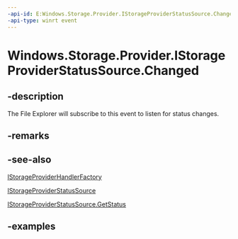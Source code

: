 ```yaml
---
-api-id: E:Windows.Storage.Provider.IStorageProviderStatusSource.Changed
-api-type: winrt event
---
```


# Windows.Storage.Provider.IStorageProviderStatusSource.Changed

<!--
event Windows.Foundation.TypedEventHandler<Windows.Storage.Provider.IStorageProviderStatusSource,object> Changed;
-->


## -description
The File Explorer will subscribe to this event to listen for status changes.

## -remarks

## -see-also
[IStorageProviderHandlerFactory](istorageproviderhandlerfactory.md)

[IStorageProviderStatusSource](istorageproviderstatussource.md)

[IStorageProviderStatusSource.GetStatus](istorageproviderstatussource_getstatus_169641651.md)

## -examples


